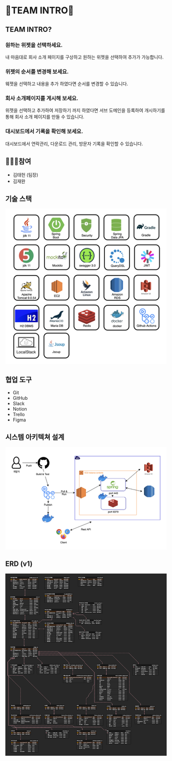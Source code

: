 # 📢TEAM INTRO📢
## TEAM INTRO?
### 원하는 위젯을 선택하세요.
내 마음대로 회사 소개 페이지를 구상하고 원하는 위젯을 선택하여 추가가 가능합니다.
### 위젯의 순서를 변경해 보세요.
웨젯을 선택하고 내용을 추가 하였다면 순서를 변경할 수 있습니다.
### 회사 소개페이지를 게시해 보세요.
위젯을 선택하고 추가하여 저장하기 까지 하였다면 서브 도메인을 등록하여 개시하기를 통해 회사 소개 페이지를 만들 수 있습니다.
### 대시보드에서 기록을 확인해 보세요.
대시보드에서 연락관리, 다운로드 관리, 방문자 기록을 확인할 수 있습니다.

## 👩🏻‍💻참여
* 김태헌 (팀장)
* 김재완

## 기술 스택
![기술 스택](upload/3E5AA6C7-0146-4335-BBB9-62051173D3A8.png)

## 협업 도구
* Git
* GitHub
* Slack
* Notion
* Trello
* Figma

## 시스템 아키텍쳐 설계
![시스템 아키텍쳐 설계](upload/9BDC76DD-4C16-40F8-887D-48564FF1571D.png)

## ERD (v1)
![ERD](upload/erdV1.png)